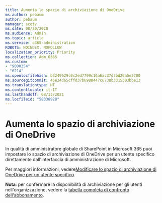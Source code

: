 ```yaml
---
title: Aumenta lo spazio di archiviazione di OneDrive
ms.author: pebaum
author: pebaum
manager: scotv
ms.date: 08/20/2020
ms.audience: Admin
ms.topic: article
ms.service: o365-administration
ROBOTS: NOINDEX, NOFOLLOW
localization_priority: Priority
ms.collection: Adm_O365
ms.custom:
- "9000354"
- "6214"
ms.openlocfilehash: b3249629c0c2ed7799c16a6ac37d3bd26a5e2700
ms.sourcegitcommit: 46e24d65cffd37b6988447c6738b3315303bbe13
ms.translationtype: HT
ms.contentlocale: it-IT
ms.lasthandoff: 08/13/2021
ms.locfileid: "58338928"
---
```

# <a name="increase-onedrive-storage"></a>Aumenta lo spazio di archiviazione di OneDrive

In qualità di amministratore globale di SharePoint in Microsoft 365 puoi impostare lo spazio di archiviazione di OneDrive per un utente specifico direttamente dall'interfaccia di amministrazione di Microsoft.  

Per maggiori informazioni, vedere[Modificare lo spazio di archiviazione di OneDrive per un utente specifico](https://docs.microsoft.com/onedrive/change-user-storage).

**Nota**: per confermare la disponibilità di archiviazione per gli utenti nell'organizzazione, vedere la [tabella completa di confronto dell'abbonamento](https://go.microsoft.com/fwlink/?linkid=2139145). 